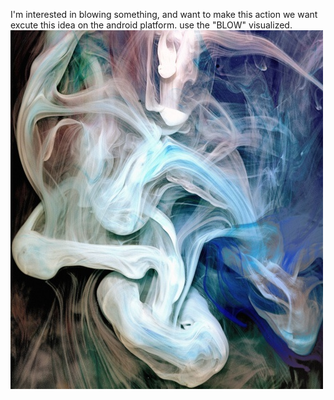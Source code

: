 I'm interested in blowing something, and want to make this action 
we want excute this idea on the android platform.
use the "BLOW"
visualized. 
![Example Image](../project_images/cover.jpg?raw=true "Example Image")


